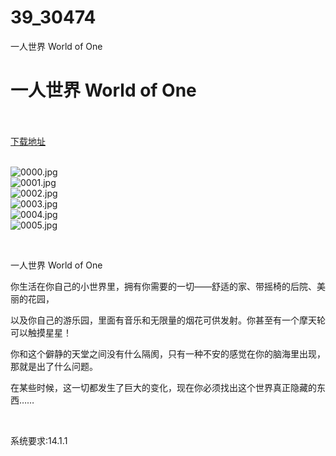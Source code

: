 # 39_30474
一人世界 World of One
# 一人世界 World of One
 <br/></br>
[下载地址](https://www.switch520.cc/article/30474 "下载地址")
<br/></br>

<p><img title="0000.jpg" src="https://www.switch520.cc/muke_img/2022_04_29_3807e5b7f7264.jpg" alt="0000.jpg"><br>
<img title="0001.jpg" src="https://www.switch520.cc/muke_img/2022_03_11_742582f7120d2.jpg" alt="0001.jpg"><br>
<img title="0002.jpg" src="https://www.switch520.cc/muke_img/2022_04_29_34e1b4b5fefcf.jpg" alt="0002.jpg"><br>
<img title="0003.jpg" src="https://www.switch520.cc/muke_img/2022_03_11_f2fa9941ad72a.jpg" alt="0003.jpg"><br>
<img title="0004.jpg" src="https://www.switch520.cc/muke_img/2022_03_11_1485a7475dffb.jpg" alt="0004.jpg"><br>
<img title="0005.jpg" src="https://www.switch520.cc/muke_img/2022_04_29_7c1c5b8505243.jpg" alt="0005.jpg"></p>
<p>&nbsp;</p>
<p>一人世界 World of One</p>
<p>你生活在你自己的小世界里，拥有你需要的一切——舒适的家、带摇椅的后院、美丽的花园，</p>
<p>以及你自己的游乐园，里面有音乐和无限量的烟花可供发射。你甚至有一个摩天轮可以触摸星星！</p>
<p>你和这个僻静的天堂之间没有什么隔阂，只有一种不安的感觉在你的脑海里出现，那就是出了什么问题。</p>
<p>在某些时候，这一切都发生了巨大的变化，现在你必须找出这个世界真正隐藏的东西……</p>
<p>&nbsp;</p>
<p>系统要求:14.1.1</p>



